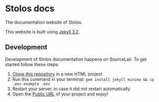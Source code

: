 # Stolos docs
The documentation website of Stolos.

This website is built using [Jekyll 3.2](https://jekyllrb.com/).

## Development

Development of Stolos documentation happens on SourceLair. To get started follow these steps:

1. [Clone this repository](https://help.sourcelair.com/bootcamp/start-a-project#cloning-a-repo) in a new HTML project
2. Run this command in your terminal: `gem install jekyll minima && cp .env.example .env`
3. Restart your server, in case it did not restart automatically
4. Open the [Public URL](https://help.sourcelair.com/projects/the-public-url/) of your project and enjoy!
